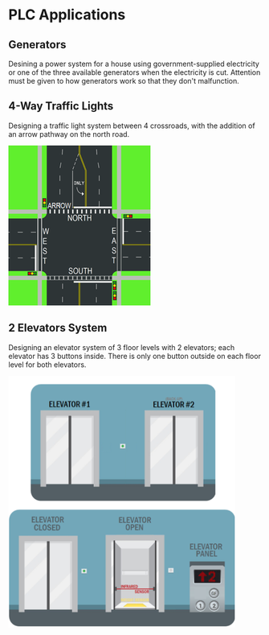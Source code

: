 # PLC Applications
## Generators
Desining a power system for a house using government-supplied electricity or one of the three available generators when the electricity is cut. Attention must be given to how generators work so that they don't malfunction.

## 4-Way Traffic Lights
Designing a traffic light system between 4 crossroads, with the addition of an arrow pathway on the north road.  

![](/images/road.png)

## 2 Elevators System
Designing an elevator system of 3 floor levels with 2 elevators; each elevator has 3 buttons inside. There is only one button outside on each floor level for both elevators.  

<img src="images/elevators.png" height="500">
